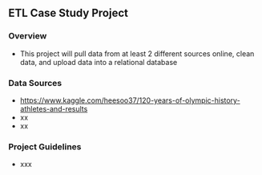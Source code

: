 ## ETL Case Study Project

### Overview
* This project will pull data from at least 2 different sources online, clean data, and upload data into a relational database

### Data Sources

* https://www.kaggle.com/heesoo37/120-years-of-olympic-history-athletes-and-results
* xx
* xx

### Project Guidelines

* xxx




